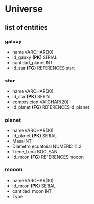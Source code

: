 # Universe

## list of entities

### galaxy

- name VARCHAR(30)
- id_galaxy **(PK)** SERIAL
- cantidad_planet INT
- id_star **(FG)** REFERENCES start

### star

- name VARCHAR(30)
- id_star **(PK)** SERIAL
- composicion VARCHAR(20)
- id_planet **(FG)** REFERENCES id_planet

### planet

- name VARCHAR(30)
- id_planet **(PK)** SERIAL
- Masa INT
- Diametro ecuatorial NUMERIC 11.2
- Tiene_Luna BOOLEAN
- id_moon **(FG)** REFERENCES mooon

### mooon

- name VARCHAR(30)
- id_moon **(PK)** SERIAL
- cantidad_moon INT
- Type
